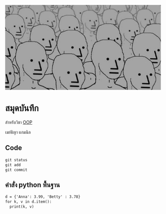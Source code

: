 ![download banner](./npc.jpg)

# สมุดบันทึก

สำหรับวิชา [OOP](https://maythiya.github.io)

เมย์ธิญา แกมนิล

## Code

```
git status
git add
git commit
```

## คำสั่ง python พื้นฐาน

```
d = {'Anna': 3.99, 'Betty' : 3.78}
for k, v in d.item():
  print(k, v)
```

